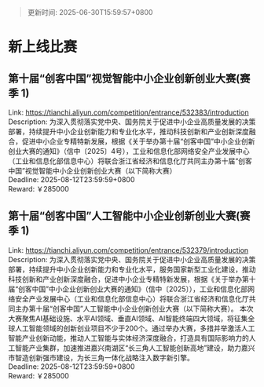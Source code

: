 > 更新时间: 2025-06-30T15:59:57+0800 

# 新上线比赛


## 第十届“创客中国”视觉智能中小企业创新创业大赛(赛季 1)
Link: https://tianchi.aliyun.com/competition/entrance/532383/introduction  
Description: 为深入贯彻落实党中央、国务院关于促进中小企业高质量发展的决策部署，持续提升中小企业创新能力和专业化水平，推动科技创新和产业创新深度融合，促进中小企业专精特新发展，根据《关于举办第十届“创客中国”中小企业创新创业大赛的通知》（信中〔2025〕4号），工业和信息化部网络安全产业发展中心（工业和信息化部信息中心）将联合浙江省经济和信息化厅共同主办第十届“创客中国”视觉智能中小企业创新创业大赛（以下简称大赛）  
Deadline: 2025-08-12T23:59:59+0800  
Reward: ￥285000  

## 第十届“创客中国”人工智能中小企业创新创业大赛(赛季 1)
Link: https://tianchi.aliyun.com/competition/entrance/532379/introduction  
Description: 为深入贯彻落实党中央、国务院关于促进中小企业高质量发展的决策部署，持续提升中小企业创新能力和专业化水平，服务国家新型工业化建设，推动科技创新和产业创新深度融合，促进中小企业专精特新发展，根据《关于举办第十届“创客中国”中小企业创新创业大赛的通知》（信中〔2025〕），工业和信息化部网络安全产业发展中心（工业和信息化部信息中心）将联合浙江省经济和信息化厅共同主办第十届“创客中国”人工智能中小企业创新创业大赛（以下简称大赛）。
本次大赛聚焦AI基础设施、水平AI领域、垂直AI领域、AI智能终端四大领域，将征集全球人工智能领域的创新创业项目不少于200个。通过举办大赛，多措并举激活人工智能产业创新动能，推动人工智能与实体经济深度融合，打造具有国际影响力的人工智能产业集群，加速推进嘉兴南湖区“长三角人工智能创新高地”建设，助力嘉兴市智造创新强市建设，为长三角一体化战略注入数字新引擎。  
Deadline: 2025-08-12T23:59:59+0800  
Reward: ￥285000  


